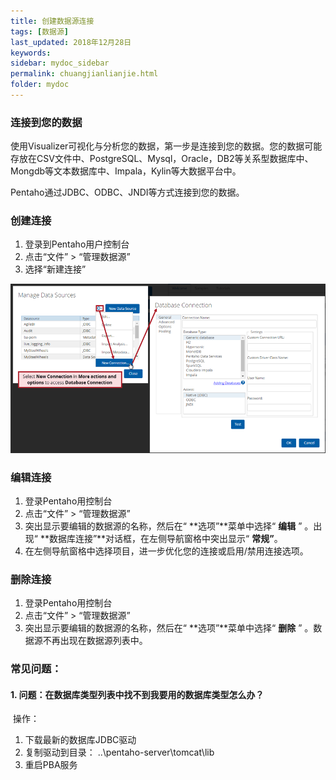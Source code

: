 ```yaml
---
title: 创建数据源连接
tags: [数据源]
last_updated: 2018年12月28日
keywords: 
sidebar: mydoc_sidebar
permalink: chuangjianlianjie.html
folder: mydoc
---
```


### 连接到您的数据

使用Visualizer可视化与分析您的数据，第一步是连接到您的数据。您的数据可能存放在CSV文件中、PostgreSQL、Mysql，Oracle，DB2等关系型数据库中、Mongdb等文本数据库中、Impala，Kylin等大数据平台中。

Pentaho通过JDBC、ODBC、JNDI等方式连接到您的数据。

### 创建连接

1. 登录到Pentaho用户控制台
2. 点击“文件” > “管理数据源”
3. 选择“新建连接”

![Database Connection dialog box](../../../images/GUID-5D14A4A2-8710-437F-9DD3-B34600BF2D9F-low.png)

### 编辑连接

1. 登录Pentaho用控制台
2. 点击“文件” > “管理数据源”
3. 突出显示要编辑的数据源的名称，然后在“ **选项”**菜单中选择“ **编辑** ” 。出现“ **数据库连接”**对话框，在左侧导航窗格中突出显示“ **常规”**。
4. 在左侧导航窗格中选择项目，进一步优化您的连接或启用/禁用连接选项。

### 删除连接

1. 登录Pentaho用控制台
2. 点击“文件” > “管理数据源”
3. 突出显示要编辑的数据源的名称，然后在“ **选项”**菜单中选择“ **删除** ” 。数据源不再出现在数据源列表中。

### 常见问题：

#### 1. 问题：在数据库类型列表中找不到我要用的数据库类型怎么办？

​	操作：

1. 下载最新的数据库JDBC驱动
2. 复制驱动到目录： ..\pentaho-server\tomcat\lib 
3. 重启PBA服务